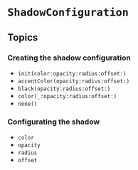 # ``ShadowConfiguration``

## Topics

### Creating the shadow configuration

- ``init(color:opacity:radius:offset:)``
- ``accentColor(opacity:radius:offset:)``
- ``black(opacity:radius:offset:)``
- ``color(_:opacity:radius:offset:)``
- ``none()``

### Configurating the shadow

- ``color``
- ``opacity``
- ``radius``
- ``offset``

